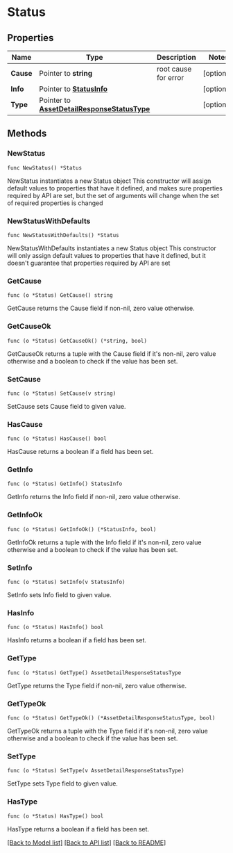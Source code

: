 # Status

## Properties

Name | Type | Description | Notes
------------ | ------------- | ------------- | -------------
**Cause** | Pointer to **string** | root cause for error | [optional] 
**Info** | Pointer to [**StatusInfo**](StatusInfo.md) |  | [optional] 
**Type** | Pointer to [**AssetDetailResponseStatusType**](AssetDetailResponseStatusType.md) |  | [optional] 

## Methods

### NewStatus

`func NewStatus() *Status`

NewStatus instantiates a new Status object
This constructor will assign default values to properties that have it defined,
and makes sure properties required by API are set, but the set of arguments
will change when the set of required properties is changed

### NewStatusWithDefaults

`func NewStatusWithDefaults() *Status`

NewStatusWithDefaults instantiates a new Status object
This constructor will only assign default values to properties that have it defined,
but it doesn't guarantee that properties required by API are set

### GetCause

`func (o *Status) GetCause() string`

GetCause returns the Cause field if non-nil, zero value otherwise.

### GetCauseOk

`func (o *Status) GetCauseOk() (*string, bool)`

GetCauseOk returns a tuple with the Cause field if it's non-nil, zero value otherwise
and a boolean to check if the value has been set.

### SetCause

`func (o *Status) SetCause(v string)`

SetCause sets Cause field to given value.

### HasCause

`func (o *Status) HasCause() bool`

HasCause returns a boolean if a field has been set.

### GetInfo

`func (o *Status) GetInfo() StatusInfo`

GetInfo returns the Info field if non-nil, zero value otherwise.

### GetInfoOk

`func (o *Status) GetInfoOk() (*StatusInfo, bool)`

GetInfoOk returns a tuple with the Info field if it's non-nil, zero value otherwise
and a boolean to check if the value has been set.

### SetInfo

`func (o *Status) SetInfo(v StatusInfo)`

SetInfo sets Info field to given value.

### HasInfo

`func (o *Status) HasInfo() bool`

HasInfo returns a boolean if a field has been set.

### GetType

`func (o *Status) GetType() AssetDetailResponseStatusType`

GetType returns the Type field if non-nil, zero value otherwise.

### GetTypeOk

`func (o *Status) GetTypeOk() (*AssetDetailResponseStatusType, bool)`

GetTypeOk returns a tuple with the Type field if it's non-nil, zero value otherwise
and a boolean to check if the value has been set.

### SetType

`func (o *Status) SetType(v AssetDetailResponseStatusType)`

SetType sets Type field to given value.

### HasType

`func (o *Status) HasType() bool`

HasType returns a boolean if a field has been set.


[[Back to Model list]](../README.md#documentation-for-models) [[Back to API list]](../README.md#documentation-for-api-endpoints) [[Back to README]](../README.md)



